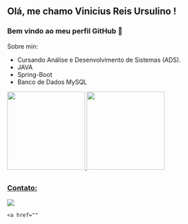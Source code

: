 ## Olá, me chamo Vinicius Reis Ursulino ! 
### Bem vindo ao meu perfil GitHub 👋

Sobre min:

- Cursando Análise e Desenvolvimento de Sistemas (ADS).
- JAVA
- Spring-Boot
- Banco de Dados MySQL




<div>
<a href="https://github.com/Vinny-Reis">
<img height="180em" src="https://github-readme-stats.vercel.app/api/top-langs/?username=Vinny-Reis&layout=compact&langs_count=7&theme=github_dark"/>
<img height="180em" src="https://github-readme-stats.vercel.app/api?username=Vinny-Reis&show_icons=true&theme=github_dark&include_all_commits=true&count_private=true"/>
</div>

  ##
  
### Contato:
  
  <div>
    
  <a href="https://www.linkedin.com/in/vinicius-reis-ursulino-1b59b523b/" target="_blank"><img src="https://img.shields.io/badge/-LinkedIn-%230077B5?style=for-the-badge&logo=linkedin&logoColor=white" target="_blank"></a>
    
    <a href="" 

